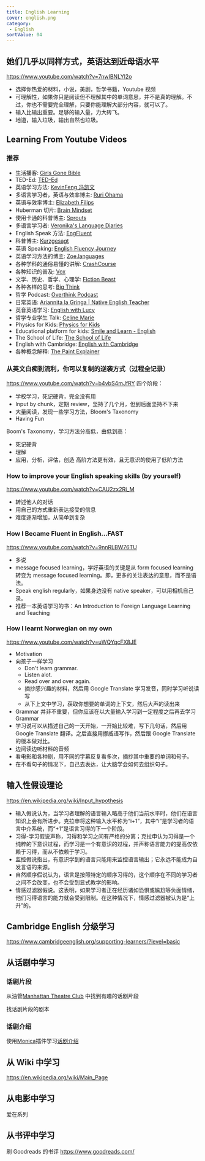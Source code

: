 ```yaml
---
title: English Learning
cover: english.png
category:
 - English
sortValue: 04
---
```


## 她们几乎以同样方式，英语达到近母语水平

<https://www.youtube.com/watch?v=7nwIBNLYl2o>

- 选择你热爱的材料，小说，美剧，哲学书籍，Youtube 视频
- 可理解性，如果你只是阅读但不理解其中的单词意思，并不是真的理解。不过，你也不需要完全理解，只要你能理解大部分内容，就可以了。
- 输入比输出重要。足够的输入量，力大砖飞。
- 地道，输入垃圾，输出自然也垃圾。

## Learning From Youtube Videos

### 推荐

- 生活播客: [Girls Gone Bible](https://www.youtube.com/@GirlsGoneBible)
- TED-Ed: [TED-Ed](https://www.youtube.com/@TEDEd)
- 英语学习方法: [KevinFeng 冯凯文](https://www.youtube.com/@IAmKevinFeng)
- 多语言学习者，英语与效率博主: [Ruri Ohama](https://www.youtube.com/@ruriohama)
- 英语与效率博主: [Elizabeth Filips](https://www.youtube.com/@elizabethfilips)
- Huberman 切片: [Brain Mindset](https://www.youtube.com/@brain.mindset)
- 使用卡通的科普博主: [Sprouts](https://www.youtube.com/@sprouts)
- 多语言学习者: [Veronika's Language Diaries](https://www.youtube.com/@veronika_languagediaries)
- English Speak 方法: [EngFluent](https://www.youtube.com/@EngfluentPlus)
- 科普博主: [Kurzgesagt](https://www.youtube.com/@Kurzgesagt)
- 英语 Speaking: [English Fluency Journey](https://www.youtube.com/@EnglishFluencyJourney)
- 英语学习方法的博主: [Zoe.languages](https://www.youtube.com/@zoe.languages)
- 各种学科的通俗易懂的讲解: [CrashCourse](https://www.youtube.com/@crashcourse)
- 各种知识的普及: [Vox](https://www.youtube.com/@Vox)
- 文学、历史、哲学、心理学: [Fiction Beast](https://www.youtube.com/@Fiction_Beast)
- 各种各样的思考: [Big Think](https://www.youtube.com/@bigthink)
- 哲学 Podcast: [Overthink Podcast](https://www.youtube.com/@OverthinkPodcastPhilosophy)
- 日常英语: [Ariannita la Gringa | Native English Teacher](https://www.youtube.com/@ariannitalagringa)
- 英音英语学习: [English with Lucy](https://www.youtube.com/@EnglishwithLucy)
- 哲学专业学生 Talk: [Celine Marie](https://www.youtube.com/@celine_marie)
- Physics for Kids: [Physics for Kids](https://www.youtube.com/playlist?list=PLFMuuV5u2TAv6ySNBG0DG-ITNQS8XYqcv)
- Educational platform for kids: [Smile and Learn - English ](https://www.youtube.com/@SmileandLearnEnglish/playlists)
- The School of Life: [The School of Life](https://www.youtube.com/@theschooloflifetv)
- English with Cambridge: [English with Cambridge](https://www.youtube.com/@cambridgeenglishtv)
- 各种概念解释: [The Paint Explainer](https://www.youtube.com/@ThePaintExplainer)

### 从英文白痴到流利，你可以复制的逆袭方式（过程全记录）

<https://www.youtube.com/watch?v=b4vbS4mJfRY>
四个阶段：

- 学校学习，死记硬背，完全没有用
- Input by chunk，定期 review，坚持了几个月，但到后面坚持不下来
- 大量阅读，发现一些学习方法，Bloom's Taxonomy
- Having Fun

Boom's Taxonomy，学习方法分高低，由低到高：

- 死记硬背
- 理解
- 应用，分析，评估，创造
  高阶方法更有效，且无意识的使用了低阶方法

### How to improve your English speaking skills (by yourself)

<https://www.youtube.com/watch?v=CAU2zx2Ri_M>

- 转述他人的对话
- 用自己的方式重新表达接受的信息
- 难度逐渐增加，从简单到复杂

### How I Became Fluent in English...FAST

<https://www.youtube.com/watch?v=9nnRLBW76TU>

- 多说
- message focused learning，学好英语的关键是从 form focused learning 转变为 message focused learning。即，更多的关注表达的意思，而不是语法。
- Speak english regularly，如果身边没有 native speaker，可以用相机自己录。
- 推荐一本英语学习的书：An Introduction to Foreign Language Learning and Teaching

### How I learnt Norwegian on my own

https://www.youtube.com/watch?v=uWQYqcFX8JE

- Motivation
- 向孩子一样学习
  - Don't learn grammar.
  - Listen alot.
  - Read over and over again.
  - 摘抄感兴趣的材料，然后用 Google Translate 学习发音，同时学习听说读写
  - 从下上文中学习，获取你想要的单词的上下文，然后大声的读出来
- Grammar 并非不重要，但你应该在以大量输入学习到一定程度之后再去学习 Grammar
- 学习说可以从描述自己的一天开始，一开始比较难，写下几句话，然后用 Google Translate 翻译。之后直接用挪威语写作，然后跟 Google Translate 的版本做对比。
- 边阅读边听材料的音频
- 看电影和各种剧，用不同的字幕反复看多次，摘抄其中重要的单词和句子。
- 在不看句子的情况下，自己去表达，让大脑学会如何去组织句子。

## 输入性假设理论

https://en.wikipedia.org/wiki/Input_hypothesis

- 输入假说认为，当学习者理解的语言输入略高于他们当前水平时，他们在语言知识上会有所进步。克拉申将这种输入水平称为“i+1”，其中“i”是学习者的语言中介系统，而“+1”是语言习得的下一个阶段。
- 习得-学习假说声称，习得和学习之间有严格的分离；克拉申认为习得是一个纯粹的下意识过程，而学习是一个有意识的过程，并声称语言能力的提高仅依赖于习得，而从不依赖于学习。
- 监控假说指出，有意识学到的语言只能用来监控语言输出；它永远不能成为自发言语的来源。
- 自然顺序假说认为，语言是按照特定的顺序习得的，这个顺序在不同的学习者之间不会改变，也不会受到显式教学的影响。
- 情感过滤器假说。这表明，如果学习者正在经历诸如恐惧或尴尬等负面情绪，他们习得语言的能力就会受到限制。在这种情况下，情感过滤器被认为是“上升”的。

## Cambridge English 分级学习

https://www.cambridgeenglish.org/supporting-learners/?level=basic

## 从话剧中学习

### 话剧片段

从油管[Manhattan Theatre Club](https://www.youtube.com/watch?v=Ud4EAsZamzc) 中找到有趣的话剧片段

找话剧片段的剧本

### 话剧介绍

使用[Monica](https://monica.im/?index=1&from=extension_nav)插件学习[话剧介绍](https://www.manhattantheatreclub.com/)

## 从 Wiki 中学习

<https://en.wikipedia.org/wiki/Main_Page>

## 从电影中学习

爱在系列

## 从书评中学习

刷 Goodreads 的书评
<https://www.goodreads.com/>
